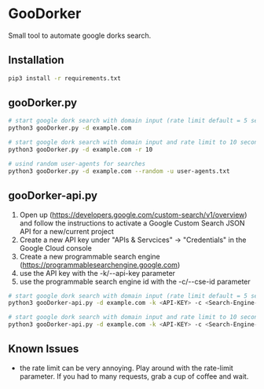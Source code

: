 # GooDorker
Small tool to automate google dorks search.

## Installation
```Bash
pip3 install -r requirements.txt
```

## gooDorker.py
```Bash
# start google dork search with domain input (rate limit default = 5 seconds)
python3 gooDorker.py -d example.com

# start google dork search with domain input and rate limit to 10 seconds
python3 gooDorker.py -d example.com -r 10

# usind random user-agents for searches
python3 gooDorker.py -d example.com --random -u user-agents.txt
```

## gooDorker-api.py
1. Open up (https://developers.google.com/custom-search/v1/overview) and follow the instructions to activate a Google Custom Search JSON API for a new/current project
2. Create a new API key under "APIs & Servcices" -> "Credentials" in the Google Cloud console
3. Create a new programmable search engine (https://programmablesearchengine.google.com)
4. use the API key with the -k/--api-key parameter
5. use the programmable search engine id with the -c/--cse-id parameter

```Bash
# start google dork search with domain input (rate limit default = 5 seconds)
python3 gooDorker-api.py -d example.com -k <API-KEY> -c <Search-Engine-ID>

# start google dork search with domain input and rate limit to 10 seconds
python3 gooDorker-api.py -d example.com -k <API-KEY> -c <Search-Engine-ID> -r 10
```

## Known Issues
- the rate limit can be very annoying. Play around with the rate-limit parameter. If you had to many requests, grab a cup of coffee and wait.
